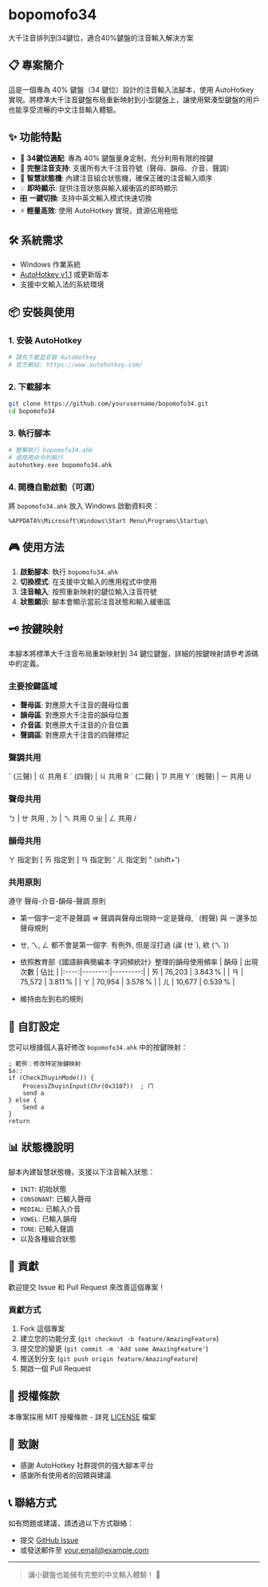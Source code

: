 # bopomofo34

大千注音排列到34鍵位，適合40%鍵盤的注音輸入解決方案

## 📋 專案簡介

這是一個專為 40% 鍵盤（34 鍵位）設計的注音輸入法腳本，使用 AutoHotkey 實現。將標準大千注音鍵盤布局重新映射到小型鍵盤上，讓使用緊湊型鍵盤的用戶也能享受流暢的中文注音輸入體驗。

## ✨ 功能特點

- 🎯 **34鍵位適配**: 專為 40% 鍵盤量身定制，充分利用有限的按鍵
- 📝 **完整注音支持**: 支援所有大千注音符號（聲母、韻母、介音、聲調）
- 🔄 **智慧狀態機**: 內建注音組合狀態機，確保正確的注音輸入順序
- 💡 **即時顯示**: 提供注音狀態與輸入緩衝區的即時顯示
- 🎛️ **一鍵切換**: 支持中英文輸入模式快速切換
- ⚡ **輕量高效**: 使用 AutoHotkey 實現，資源佔用極低

## 🛠️ 系統需求

- Windows 作業系統
- [AutoHotkey v1.1](https://www.autohotkey.com/) 或更新版本
- 支援中文輸入法的系統環境

## 📦 安裝與使用

### 1. 安裝 AutoHotkey
```bash
# 請先下載並安裝 AutoHotkey
# 官方網站: https://www.autohotkey.com/
```

### 2. 下載腳本
```bash
git clone https://github.com/yourusername/bopomofo34.git
cd bopomofo34
```

### 3. 執行腳本
```bash
# 雙擊執行 bopomofo34.ahk
# 或使用命令列執行
autohotkey.exe bopomofo34.ahk
```

### 4. 開機自動啟動（可選）
將 `bopomofo34.ahk` 放入 Windows 啟動資料夾：
```
%APPDATA%\Microsoft\Windows\Start Menu\Programs\Startup\
```

## 🎮 使用方法

1. **啟動腳本**: 執行 `bopomofo34.ahk`
2. **切換模式**: 在支援中文輸入的應用程式中使用
3. **注音輸入**: 按照重新映射的鍵位輸入注音符號
4. **狀態顯示**: 腳本會顯示當前注音狀態和輸入緩衝區

## 🗝️ 按鍵映射

本腳本將標準大千注音布局重新映射到 34 鍵位鍵盤，詳細的按鍵映射請參考源碼中的定義。

### 主要按鍵區域
- **聲母區**: 對應原大千注音的聲母位置
- **韻母區**: 對應原大千注音的韻母位置
- **介音區**: 對應原大千注音的介音位置
- **聲調區**: 對應原大千注音的四聲標記

### 聲調共用
ˇ (三聲) | ㄍ 共用 E
ˋ (四聲) | ㄐ 共用 R
ˊ (二聲) | ㄗ 共用 Y
˙ (輕聲) | ㄧ 共用 U

### 聲母共用
ㄅ | ㄝ 共用 ,
ㄉ | ㄟ 共用 O
ㄓ | ㄥ 共用 /

### 韻母共用
ㄚ 指定到 [
ㄞ 指定到 ]
ㄢ 指定到 '
ㄦ 指定到 " (shift+')

### 共用原則
遵守 聲母-介音-韻母-聲調 原則
* 第一個字一定不是聲調 => 聲調與聲母出現時一定是聲母, ˙ (輕聲) 與 ㄧ還多加聲母規則
* ㄝ, ㄟ, ㄥ 都不會是第一個字. 有例外, 但是沒打過 (誒 (ㄝˋ), 欸 (ㄟˋ))
* 依照教育部《國語辭典簡編本‧字詞頻統計》整理的韻母使用頻率
| 韻母 | 出現次數 | 佔比     |
|:----:|--------:|---------:|
| ㄞ   | 76,203  | 3.843 %  |
| ㄢ   | 75,572  | 3.811 %  |
| ㄚ   | 70,954  | 3.578 %  |
| ㄦ   | 10,677  | 0.539 %  |

* 維持由左到右的規則

## 🔧 自訂設定

您可以根據個人喜好修改 `bopomofo34.ahk` 中的按鍵映射：

```autohotkey
; 範例：修改特定按鍵映射
$a::
if (CheckZhuyinMode()) {
    ProcessZhuyinInput(Chr(0x3107))  ; ㄇ
    send a
} else {
    Send a
}
return
```

## 📊 狀態機說明

腳本內建智慧狀態機，支援以下注音輸入狀態：
- `INIT`: 初始狀態
- `CONSONANT`: 已輸入聲母
- `MEDIAL`: 已輸入介音
- `VOWEL`: 已輸入韻母
- `TONE`: 已輸入聲調
- 以及各種組合狀態

## 🤝 貢獻

歡迎提交 Issue 和 Pull Request 來改善這個專案！

### 貢獻方式
1. Fork 這個專案
2. 建立您的功能分支 (`git checkout -b feature/AmazingFeature`)
3. 提交您的變更 (`git commit -m 'Add some AmazingFeature'`)
4. 推送到分支 (`git push origin feature/AmazingFeature`)
5. 開啟一個 Pull Request

## 📄 授權條款

本專案採用 MIT 授權條款 - 詳見 [LICENSE](LICENSE) 檔案

## 🙏 致謝

- 感謝 AutoHotkey 社群提供的強大腳本平台
- 感謝所有使用者的回饋與建議

## 📞 聯絡方式

如有問題或建議，請透過以下方式聯絡：
- 提交 [GitHub Issue](https://github.com/yourusername/bopomofo34/issues)
- 或發送郵件至 your.email@example.com

---

> 讓小鍵盤也能擁有完整的中文輸入體驗！ 🚀


